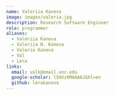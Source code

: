 ```yaml
---
name: Valeriia Kaneva
image: images/valeria.jpg
description: Research Software Engineer
role: programmer
aliases:
  - Valeriia Kaneva
  - Valeriia N. Kaneva
  - Valeria Kaneva
  - Val
  - Lera
links:
  email: valk@email.unc.edu
  google-scholar: l5AVz6MAAAAJ&hl=en
  github: lerakaneva
---
```


